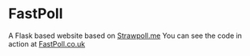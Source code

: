 # FastPoll
A Flask based website based on [Strawpoll.me](http://strawpoll.me)
You can see the code in action at [FastPoll.co.uk](http://www.fastpoll.co.uk)
